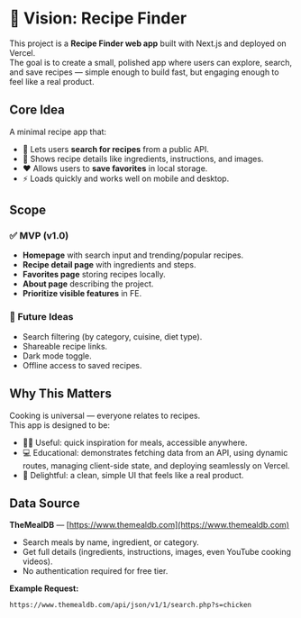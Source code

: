 # 🌟 Vision: Recipe Finder

This project is a **Recipe Finder web app** built with Next.js and deployed on Vercel.  
The goal is to create a small, polished app where users can explore, search, and save recipes — simple enough to build fast, but engaging enough to feel like a real product.

## Core Idea

A minimal recipe app that:
- 🍳 Lets users **search for recipes** from a public API.  
- 📖 Shows recipe details like ingredients, instructions, and images.  
- ❤️ Allows users to **save favorites** in local storage.  
- ⚡ Loads quickly and works well on mobile and desktop.  

## Scope

### ✅ MVP (v1.0)
- **Homepage** with search input and trending/popular recipes.  
- **Recipe detail page** with ingredients and steps.  
- **Favorites page** storing recipes locally.  
- **About page** describing the project.
- **Prioritize visible features** in FE.

### 🚀 Future Ideas
- Search filtering (by category, cuisine, diet type).  
- Shareable recipe links.  
- Dark mode toggle.  
- Offline access to saved recipes.  

## Why This Matters

Cooking is universal — everyone relates to recipes.  
This app is designed to be:
- 🧑‍🍳 Useful: quick inspiration for meals, accessible anywhere.  
- 💻 Educational: demonstrates fetching data from an API, using dynamic routes, managing client-side state, and deploying seamlessly on Vercel.  
- 🎨 Delightful: a clean, simple UI that feels like a real product.  

## Data Source

**TheMealDB** — [https://www.themealdb.com](https://www.themealdb.com)  
- Search meals by name, ingredient, or category.  
- Get full details (ingredients, instructions, images, even YouTube cooking videos).  
- No authentication required for free tier.  

**Example Request:**  
```bash
https://www.themealdb.com/api/json/v1/1/search.php?s=chicken
```